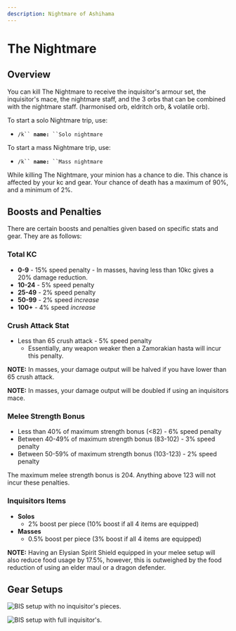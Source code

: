 ```yaml
---
description: Nightmare of Ashihama
---
```


# The Nightmare

## Overview

You can kill The Nightmare to receive the inquisitor's armour set, the inquisitor's mace, the nightmare staff, and the 3 orbs that can be combined with the nightmare staff. (harmonised orb, eldritch orb, & volatile orb).

To start a solo Nightmare trip, use:

* `/k`` `**`name:`**` ``Solo nightmare`

To start a mass Nightmare trip, use:

* `/k`` `**`name:`**` ``Mass nightmare`

While killing The Nightmare, your minion has a chance to die. This chance is affected by your kc and gear. Your chance of death has a maximum of 90%, and a minimum of 2%.

## Boosts and Penalties

There are certain boosts and penalties given based on specific stats and gear. They are as follows:

### Total KC

* **0-9** - 15% speed penalty - In masses, having less than 10kc gives a 20% damage reduction.
* **10-24** - 5% speed penalty
* **25-49** - 2% speed penalty
* **50-99** - 2% speed _increase_
* **100+** - 4% speed _increase_

### Crush Attack Stat

* Less than 65 crush attack - 5% speed penalty
  * Essentially, any weapon weaker then a Zamorakian hasta will incur this penalty.

**NOTE:** In masses, your damage output will be halved if you have lower than 65 crush attack.

**NOTE:** In masses, your damage output will be doubled if using an inquisitors mace.

### Melee Strength Bonus

* Less than 40% of maximum strength bonus (<82) - 6% speed penalty
* Between 40-49% of maximum strength bonus (83-102) - 3% speed penalty
* Between 50-59% of maximum strength bonus (103-123) - 2% speed penalty

The maximum melee strength bonus is 204. Anything above 123 will not incur these penalties.

### Inquisitors Items

* **Solos**
  * 2% boost per piece (10% boost if all 4 items are equipped)
* **Masses**
  * 0.5% boost per piece (3% boost if all 4 items are equipped)

**NOTE:** Having an Elysian Spirit Shield equipped in your melee setup will also reduce food usage by 17.5%, however, this is outweighed by the food reduction of using an elder maul or a dragon defender.

## Gear Setups

![BIS setup with no inquisitor's pieces.](<../../.gitbook/assets/nightmarenoinquis (1).png>)

![BIS setup with full inquisitor's.](../../.gitbook/assets/Nm\_melee\_bis.png)
